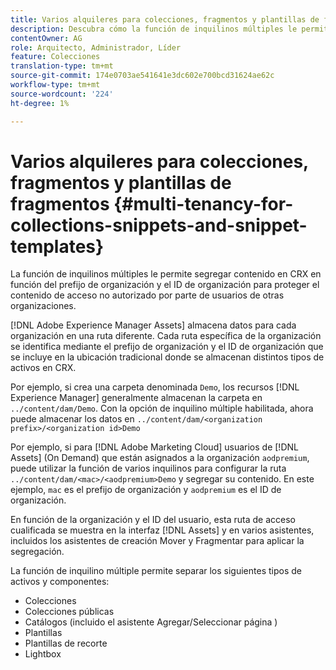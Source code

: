 ```yaml
---
title: Varios alquileres para colecciones, fragmentos y plantillas de fragmento
description: Descubra cómo la función de inquilinos múltiples le permite segregar contenido en el repositorio CRX en función de la organización del cliente para evitar el acceso no autorizado.
contentOwner: AG
role: Arquitecto, Administrador, Líder
feature: Colecciones
translation-type: tm+mt
source-git-commit: 174e0703ae541641e3dc602e700bcd31624ae62c
workflow-type: tm+mt
source-wordcount: '224'
ht-degree: 1%

---
```



# Varios alquileres para colecciones, fragmentos y plantillas de fragmentos {#multi-tenancy-for-collections-snippets-and-snippet-templates}

La función de inquilinos múltiples le permite segregar contenido en CRX en función del prefijo de organización y el ID de organización para proteger el contenido de acceso no autorizado por parte de usuarios de otras organizaciones.

[!DNL Adobe Experience Manager Assets] almacena datos para cada organización en una ruta diferente. Cada ruta específica de la organización se identifica mediante el prefijo de organización y el ID de organización
que se incluye en la ubicación tradicional donde se almacenan distintos tipos de activos en CRX.

Por ejemplo, si crea una carpeta denominada `Demo`, los recursos [!DNL Experience Manager] generalmente almacenan la carpeta en `../content/dam/Demo`. Con la opción de inquilino múltiple habilitada, ahora puede almacenar los datos en `../content/dam/<organization prefix>/<organization id>Demo`

Por ejemplo, si para [!DNL Adobe Marketing Cloud] usuarios de [!DNL Assets] (On Demand) que están asignados a la organización `aodpremium`, puede utilizar la función de varios inquilinos para configurar la ruta `../content/dam/<mac>/<aodpremium>Demo` y segregar su contenido. En este ejemplo, `mac` es el prefijo de organización y `aodpremium` es el ID de organización.

En función de la organización y el ID del usuario, esta ruta de acceso cualificada se muestra en la interfaz [!DNL Assets] y en varios asistentes, incluidos los asistentes de creación Mover y Fragmentar para aplicar la segregación.

La función de inquilino múltiple permite separar los siguientes tipos de activos y componentes:

* Colecciones
* Colecciones públicas
* Catálogos (incluido el asistente Agregar/Seleccionar página )
* Plantillas
* Plantillas de recorte
* Lightbox
